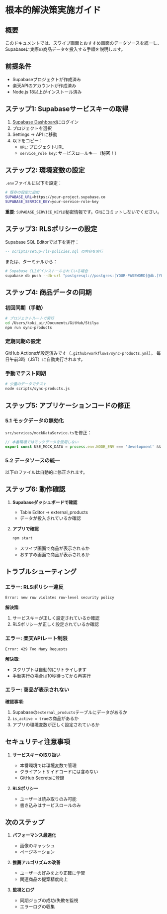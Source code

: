 # 根本的解決策実施ガイド

## 概要
このドキュメントでは、スワイプ画面とおすすめ画面のデータソースを統一し、Supabaseに実際の商品データを投入する手順を説明します。

## 前提条件
- Supabaseプロジェクトが作成済み
- 楽天APIのアカウントが作成済み
- Node.js 18以上がインストール済み

## ステップ1: Supabaseサービスキーの取得

1. [Supabase Dashboard](https://app.supabase.com)にログイン
2. プロジェクトを選択
3. Settings → API に移動
4. 以下をコピー：
   - `URL`: プロジェクトURL
   - `service_role key`: サービスロールキー（秘密！）

## ステップ2: 環境変数の設定

`.env`ファイルに以下を設定：

```bash
# 既存の設定に追加
SUPABASE_URL=https://your-project.supabase.co
SUPABASE_SERVICE_KEY=your-service-role-key
```

**重要**: `SUPABASE_SERVICE_KEY`は秘密情報です。Gitにコミットしないでください。

## ステップ3: RLSポリシーの設定

Supabase SQL Editorで以下を実行：

```sql
-- scripts/setup-rls-policies.sql の内容を実行
```

または、ターミナルから：

```bash
# Supabase CLIがインストールされている場合
supabase db push --db-url "postgresql://postgres:[YOUR-PASSWORD]@db.[YOUR-PROJECT-REF].supabase.co:5432/postgres" < scripts/setup-rls-policies.sql
```

## ステップ4: 商品データの同期

### 初回同期（手動）

```bash
# プロジェクトルートで実行
cd /Users/koki_air/Documents/GitHub/Stilya
npm run sync-products
```

### 定期同期の設定

GitHub Actionsが設定済みです（`.github/workflows/sync-products.yml`）。
毎日午前3時（JST）に自動実行されます。

### 手動でテスト同期

```bash
# 少量のデータでテスト
node scripts/sync-products.js
```

## ステップ5: アプリケーションコードの修正

### 5.1 モックデータの無効化

`src/services/mockDataService.ts`を修正：

```typescript
// 本番環境ではモックデータを使用しない
export const USE_MOCK_DATA = process.env.NODE_ENV === 'development' && false;
```

### 5.2 データソースの統一

以下のファイルは自動的に修正されます。

## ステップ6: 動作確認

1. **Supabaseダッシュボードで確認**
   - Table Editor → external_products
   - データが投入されているか確認

2. **アプリで確認**
   ```bash
   npm start
   ```
   - スワイプ画面で商品が表示されるか
   - おすすめ画面で商品が表示されるか

## トラブルシューティング

### エラー: RLSポリシー違反
```
Error: new row violates row-level security policy
```

**解決策**:
1. サービスキーが正しく設定されているか確認
2. RLSポリシーが正しく設定されているか確認

### エラー: 楽天APIレート制限
```
Error: 429 Too Many Requests
```

**解決策**:
- スクリプトは自動的にリトライします
- 手動実行の場合は10秒待ってから再実行

### エラー: 商品が表示されない

**確認事項**:
1. Supabaseの`external_products`テーブルにデータがあるか
2. `is_active = true`の商品があるか
3. アプリの環境変数が正しく設定されているか

## セキュリティ注意事項

1. **サービスキーの取り扱い**
   - 本番環境では環境変数で管理
   - クライアントサイドコードには含めない
   - GitHub Secretsに登録

2. **RLSポリシー**
   - ユーザーは読み取りのみ可能
   - 書き込みはサービスロールのみ

## 次のステップ

1. **パフォーマンス最適化**
   - 画像のキャッシュ
   - ページネーション

2. **推薦アルゴリズムの改善**
   - ユーザーの好みをより正確に学習
   - 関連商品の提案精度向上

3. **監視とログ**
   - 同期ジョブの成功/失敗を監視
   - エラーログの収集
